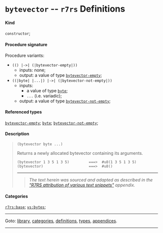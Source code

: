 

<a id='definition__r7rs__bytevector'></a>

# `bytevector` -- `r7rs` Definitions


#### Kind

`constructor`;


#### Procedure signature

Procedure variants:
 * `(() |->| (|bytevector-empty|))`
   * inputs: none;
   * output: a value of type [`bytevector-empty`](../../r7rs/types/bytevector-empty.md#type__r7rs__bytevector-empty);
 * `((|byte| |...|) |->| (|bytevector-not-empty|))`
   * inputs:
     * a value of type [`byte`](../../r7rs/types/byte.md#type__r7rs__byte);
     * `...` (i.e. variadic);
   * output: a value of type [`bytevector-not-empty`](../../r7rs/types/bytevector-not-empty.md#type__r7rs__bytevector-not-empty);


#### Referenced types

[`bytevector-empty`](../../r7rs/types/bytevector-empty.md#type__r7rs__bytevector-empty);
[`byte`](../../r7rs/types/byte.md#type__r7rs__byte);
[`bytevector-not-empty`](../../r7rs/types/bytevector-not-empty.md#type__r7rs__bytevector-not-empty);


#### Description

> ````
> (bytevector byte ...)
> ````
> 
> 
> Returns a newly allocated bytevector containing its arguments.
> 
> ````
> (bytevector 1 3 5 1 3 5)         ===>  #u8(1 3 5 1 3 5)
> (bytevector)                     ===>  #u8()
> ````
> 
> 
> ----
> > *The text herein was sourced and adapted as described in the ["R7RS attribution of various text snippets"](../../r7rs/appendices/attribution.md#appendix__r7rs__attribution) appendix.*


#### Categories

[`r7rs:base`](../../r7rs/categories/r7rs_3a_base.md#category__r7rs__r7rs_3a_base);
[`vs:bytes`](../../r7rs/categories/vs_3a_bytes.md#category__r7rs__vs_3a_bytes);

----

Goto: [library](../../r7rs/_index.md#library__r7rs), [categories](../../r7rs/categories/_index.md#toc__r7rs__categories), [definitions](../../r7rs/definitions/_index.md#toc__r7rs__definitions), [types](../../r7rs/types/_index.md#toc__r7rs__types), [appendices](../../r7rs/appendices/_index.md#toc__r7rs__appendices).

----


